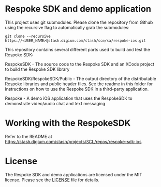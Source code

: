 Respoke SDK and demo application
================================

This project uses git submodules. Please clone the repository from Github using the recursive flag to automatically grab the submodules:
```
git clone --recursive https://<USER_NAME>@stash.digium.com/stash/scm/sa/respoke-ios.git
```

This repository contains several different parts used to build and test the Respoke SDK:

RespokeSDK - The source code to the Respoke SDK and an XCode project to build the Respoke SDK library

RespokeSDK/RespokeSDK/Public - The output directory of the distributable Respoke libraries and public header files. See the readme in this folder for instructions on how to use the Respoke SDK in a third-party application.

Respoke - A demo iOS application that uses the RespokeSDK to demonstrate video/audio chat and text messaging


Working with the RespokeSDK
===========================
Refer to the README at https://stash.digium.com/stash/projects/SCL/repos/respoke-sdk-ios


License
=======

The Respoke SDK and demo applications are licensed under the MIT license. Please see the [LICENSE](LICENSE) file for details.